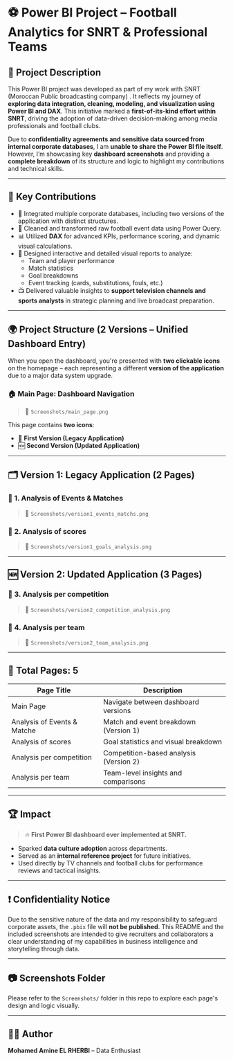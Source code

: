 # ⚽ Power BI Project – Football Analytics for SNRT & Professional Teams

## 📌 Project Description

This Power BI project was developed as part of my work with SNRT (Moroccan Public broadcasting company) . It reflects my journey of **exploring data integration, cleaning, modeling, and visualization using Power BI and DAX**. This initiative marked a **first-of-its-kind effort within SNRT**, driving the adoption of data-driven decision-making among media professionals and football clubs.

Due to **confidentiality agreements and sensitive data sourced from internal corporate databases**, I am **unable to share the Power BI file itself**. However, I’m showcasing key **dashboard screenshots** and providing a **complete breakdown** of its structure and logic to highlight my contributions and technical skills.

---

## 🧠 Key Contributions

- 🔗 Integrated multiple corporate databases, including two versions of the application with distinct structures.
- 🧹 Cleaned and transformed raw football event data using Power Query.
- 📊 Utilized **DAX** for advanced KPIs, performance scoring, and dynamic visual calculations.
- 🎯 Designed interactive and detailed visual reports to analyze:
  - Team and player performance
  - Match statistics
  - Goal breakdowns
  - Event tracking (cards, substitutions, fouls, etc.)
- 📺 Delivered valuable insights to **support television channels and sports analysts** in strategic planning and live broadcast preparation.

---

## 🌍 Project Structure (2 Versions – Unified Dashboard Entry)

When you open the dashboard, you're presented with **two clickable icons** on the homepage – each representing a different **version of the application** due to a major data system upgrade.

### 🏠 Main Page: Dashboard Navigation

> 📸 `Screenshots/main_page.png`

This page contains **two icons**:
- 📁 **First Version (Legacy Application)**
- 🆕 **Second Version (Updated Application)**

---

## 🗂️ Version 1: Legacy Application (2 Pages)

### 📄 1. Analysis of Events & Matches

> 📸 `Screenshots/version1_events_matchs.png`


### 📄 2. Analysis of scores

> 📸 `Screenshots/version1_goals_analysis.png`


---

## 🆕 Version 2: Updated Application (3 Pages)

### 📄 3. Analysis per competition

> 📸 `Screenshots/version2_competition_analysis.png`


### 📄 4. Analysis per team

> 📸 `Screenshots/version2_team_analysis.png`


---

## 🏁 Total Pages: 5

| Page Title                    | Description                                |
|------------------------------|--------------------------------------------|
| Main Page                    | Navigate between dashboard versions        |
| Analysis of Events & Matche      | Match and event breakdown (Version 1)      |
| Analysis of scores            | Goal statistics and visual breakdown       |
| Analysis per competition   | Competition-based analysis (Version 2)     |
| Analysis per team           | Team-level insights and comparisons        |

---

## 🏆 Impact

> 🔥 **First Power BI dashboard ever implemented at SNRT.**

- Sparked **data culture adoption** across departments.
- Served as an **internal reference project** for future initiatives.
- Used directly by TV channels and football clubs for performance reviews and tactical insights.

---

## ❗ Confidentiality Notice

Due to the sensitive nature of the data and my responsibility to safeguard corporate assets, the `.pbix` file will **not be published**. This README and the included screenshots are intended to give recruiters and collaborators a clear understanding of my capabilities in business intelligence and storytelling through data.

---

## 📷 Screenshots Folder

Please refer to the `Screenshots/` folder in this repo to explore each page's design and logic visually.

---

## 🧑‍💼 Author

**Mohamed Amine EL RHERBI** – Data Enthusiast 
